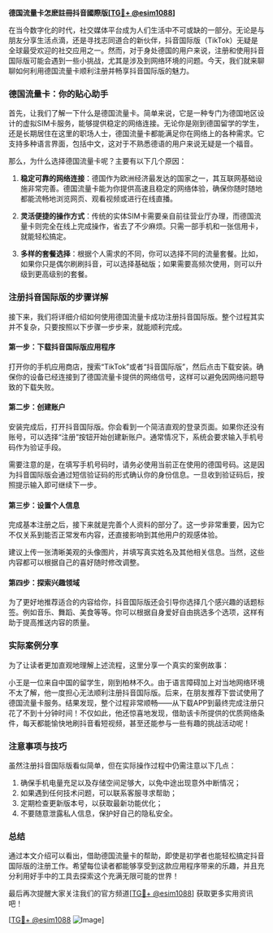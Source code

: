 **德国流量卡怎麽註冊抖音國際版[[TG💪+ @esim1088](https://t.me/s/esim1088)]**

在当今数字化的时代，社交媒体平台成为人们生活中不可或缺的一部分。无论是与朋友分享生活点滴，还是寻找志同道合的新伙伴，抖音国际版（TikTok）无疑是全球最受欢迎的社交应用之一。然而，对于身处德国的用户来说，注册和使用抖音国际版可能会遇到一些小挑战，尤其是涉及到网络环境的问题。今天，我们就来聊聊如何利用德国流量卡顺利注册并畅享抖音国际版的魅力。

### 德国流量卡：你的贴心助手

首先，让我们了解一下什么是德国流量卡。简单来说，它是一种专门为德国地区设计的虚拟SIM卡服务，能够提供稳定的网络连接。无论你是刚到德国留学的学生，还是长期居住在这里的职场人士，德国流量卡都能满足你在网络上的各种需求。它支持多种语言界面，包括中文，这对于不熟悉德语的用户来说无疑是一个福音。

那么，为什么选择德国流量卡呢？主要有以下几个原因：

1. **稳定可靠的网络连接**：德国作为欧洲经济最发达的国家之一，其互联网基础设施非常完善。德国流量卡能为你提供高速且稳定的网络体验，确保你随时随地都能流畅地浏览网页、观看视频或进行在线直播。

2. **灵活便捷的操作方式**：传统的实体SIM卡需要亲自前往营业厅办理，而德国流量卡则完全在线上完成操作，省去了不少麻烦。只需一部手机和一张信用卡，就能轻松搞定。

3. **多样的套餐选择**：根据个人需求的不同，你可以选择不同的流量套餐。比如，如果你只是偶尔刷刷抖音，可以选择基础版；如果需要高频次使用，则可以升级到更高级别的套餐。

### 注册抖音国际版的步骤详解

接下来，我们将详细介绍如何使用德国流量卡成功注册抖音国际版。整个过程其实并不复杂，只要按照以下步骤一步步来，就能顺利完成。

#### 第一步：下载抖音国际版应用程序

打开你的手机应用商店，搜索“TikTok”或者“抖音国际版”，然后点击下载安装。确保你的设备已经连接到了德国流量卡提供的网络信号，这样可以避免因网络问题导致的下载失败。

#### 第二步：创建账户

安装完成后，打开抖音国际版。你会看到一个简洁直观的登录页面。如果你还没有账号，可以选择“注册”按钮开始创建新账户。通常情况下，系统会要求输入手机号码作为验证手段。

需要注意的是，在填写手机号码时，请务必使用当前正在使用的德国号码。这是因为抖音国际版会通过短信验证码的形式确认你的身份信息。一旦收到验证码后，按照提示输入即可继续下一步。

#### 第三步：设置个人信息

完成基本注册之后，接下来就是完善个人资料的部分了。这一步非常重要，因为它不仅关系到能否正常发布内容，还直接影响到其他用户的观感体验。

建议上传一张清晰美观的头像图片，并填写真实姓名及其他相关信息。当然，这些内容都可以根据自己的喜好随时修改调整。

#### 第四步：探索兴趣领域

为了更好地推荐适合的内容给你，抖音国际版还会引导你选择几个感兴趣的话题标签。例如音乐、舞蹈、美食等等。你可以根据自身爱好自由挑选多个选项，这样有助于提高推送内容的质量。

### 实际案例分享

为了让读者更加直观地理解上述流程，这里分享一个真实的案例故事：

小王是一位来自中国的留学生，刚到柏林不久。由于语言障碍加上对当地网络环境不太了解，他一度担心无法顺利注册抖音国际版。后来，在朋友推荐下尝试使用了德国流量卡服务。结果发现，整个过程非常顺畅——从下载APP到最终完成注册只花了不到十分钟时间！不仅如此，他还惊喜地发现，借助该卡所提供的优质网络条件，每天都能愉快地刷抖音看短视频，甚至还能参与一些有趣的挑战活动呢！

### 注意事项与技巧

虽然注册抖音国际版看似简单，但在实际操作过程中仍需注意以下几点：

1. 确保手机电量充足以及存储空间足够大，以免中途出现意外中断情况；
2. 如果遇到任何技术问题，可以联系客服寻求帮助；
3. 定期检查更新版本号，以获取最新功能优化；
4. 不要随意泄露私人信息，保护好自己的隐私安全。

### 总结

通过本文介绍可以看出，借助德国流量卡的帮助，即使是初学者也能轻松搞定抖音国际版的注册工作。希望每位读者都能够享受到这款应用程序带来的乐趣，并且充分利用好手中的工具去探索这个充满无限可能的世界！

最后再次提醒大家关注我们的官方频道[[TG💪+ @esim1088](https://t.me/s/esim1088)] 获取更多实用资讯吧！

[[TG💪+ @esim1088](https://t.me/s/esim1088) ![Image](https://i.postimg.cc/4NQfJmqS/Snipaste-2025-05-13-00-14-12.png)]